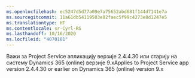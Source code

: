 ```yaml
---
ms.openlocfilehash: ec5247d5d77a09e7a75652abd681f144d7141e7a
ms.sourcegitcommit: 11a61db54119503e82faec5f99c4273e8d1247e5
ms.translationtype: HT
ms.contentlocale: sr-Cyrl-RS
ms.lasthandoff: 10/16/2020
ms.locfileid: "4070181"
---
```

<span data-ttu-id="b597a-101">Важи за Project Service апликацију верзије 2.4.4.30 или старију на систему Dynamics 365 (online) верзије 9.x</span><span class="sxs-lookup"><span data-stu-id="b597a-101">Applies to Project Service app version 2.4.4.30 or earlier on Dynamics 365 (online) version 9.x</span></span>
